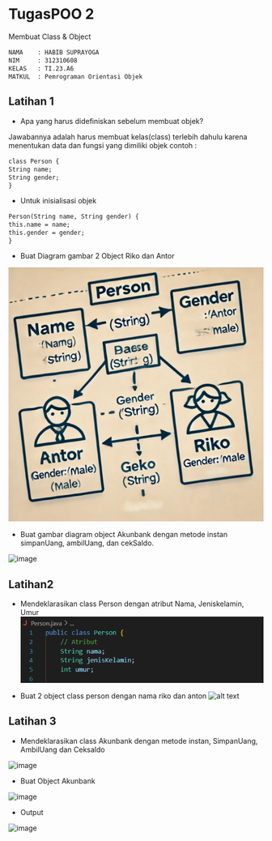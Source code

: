# TugasPOO 2
Membuat Class & Object
```
NAMA    : HABIB SUPRAYOGA
NIM     : 312310608
KELAS   : TI.23.A6
MATKUL  : Pemrograman Orientasi Objek
```
## Latihan 1
- Apa yang harus didefiniskan sebelum membuat objek?

Jawabannya adalah harus membuat kelas(class) terlebih dahulu karena menentukan data dan fungsi yang dimiliki objek contoh :
```
class Person { 
String name; 
String gender;
}
```
- Untuk inisialisasi objek
```
Person(String name, String gender) { 
this.name = name; 
this.gender = gender;
}
```
- Buat Diagram gambar 2 Object Riko dan Antor

![alt text](https://github.com/Habibsuprayoga325/TugasPOO/blob/main/s.png?raw=true)

- Buat gambar diagram object Akunbank dengan metode instan simpanUang, ambilUang, dan cekSaldo.

![image](Screenshot/ss.png)

## Latihan2

- Mendeklarasikan class Person dengan atribut Nama, Jeniskelamin, Umur
![alt text](https://github.com/Habibsuprayoga325/TugasPOO/blob/main/ss1.png?raw=true)

- Buat 2 object class person dengan nama riko dan anton
![alt text](?raw=true)

## Latihan 3
- Mendeklarasikan class Akunbank dengan metode instan, SimpanUang, AmbilUang dan Ceksaldo

![image](Screenshot/ss3.png)

- Buat Object Akunbank

![image](Screenshot/ss4.png)

- Output

![image](Screenshot/ss5.png)
